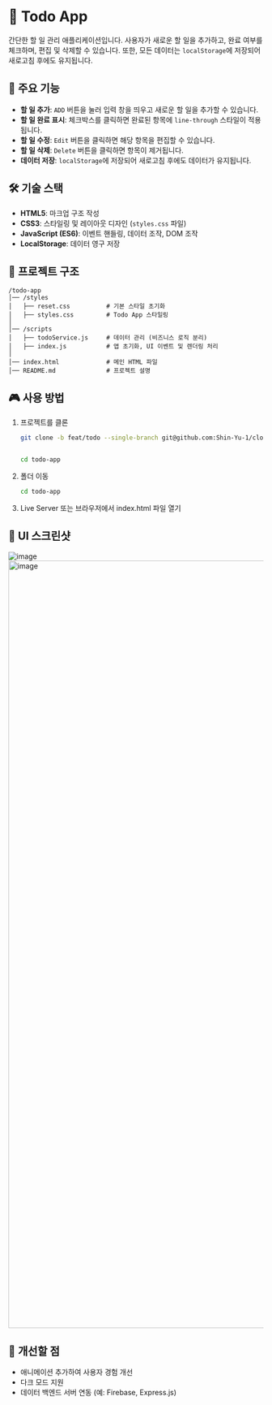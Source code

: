 # 📌 Todo App

간단한 할 일 관리 애플리케이션입니다. 사용자가 새로운 할 일을 추가하고, 완료 여부를 체크하며, 편집 및 삭제할 수 있습니다. 또한, 모든 데이터는 `localStorage`에 저장되어 새로고침 후에도 유지됩니다.

## 🚀 주요 기능
- **할 일 추가**: `ADD` 버튼을 눌러 입력 창을 띄우고 새로운 할 일을 추가할 수 있습니다.
- **할 일 완료 표시**: 체크박스를 클릭하면 완료된 항목에 `line-through` 스타일이 적용됩니다.
- **할 일 수정**: `Edit` 버튼을 클릭하면 해당 항목을 편집할 수 있습니다.
- **할 일 삭제**: `Delete` 버튼을 클릭하면 항목이 제거됩니다.
- **데이터 저장**: `localStorage`에 저장되어 새로고침 후에도 데이터가 유지됩니다.

## 🛠️ 기술 스택
- **HTML5**: 마크업 구조 작성
- **CSS3**: 스타일링 및 레이아웃 디자인 (`styles.css` 파일)
- **JavaScript (ES6)**: 이벤트 핸들링, 데이터 조작, DOM 조작
- **LocalStorage**: 데이터 영구 저장

## 📂 프로젝트 구조
```
/todo-app
│── /styles
│   ├── reset.css          # 기본 스타일 초기화
│   ├── styles.css         # Todo App 스타일링
│
│── /scripts
│   ├── todoService.js     # 데이터 관리 (비즈니스 로직 분리)
│   ├── index.js           # 앱 초기화, UI 이벤트 및 렌더링 처리
│
│── index.html             # 메인 HTML 파일
│── README.md              # 프로젝트 설명
```

## 🎮 사용 방법
1. 프로젝트를 클론
   ```sh
   git clone -b feat/todo --single-branch git@github.com:Shin-Yu-1/clone.git


   cd todo-app
   ```
2. 폴더 이동
   ```sh
   cd todo-app
   ```
3. Live Server 또는 브라우저에서 index.html 파일 열기

## 📸 UI 스크린샷
![image](https://github.com/user-attachments/assets/b98c2055-7498-42dd-bf94-1a8cde20a5af)
<img width="1512" alt="image" src="https://github.com/user-attachments/assets/adc1d61a-fe4e-4b63-90a6-4e49d0f51ed6" />

## 📌 개선할 점
- 애니메이션 추가하여 사용자 경험 개선
- 다크 모드 지원
- 데이터 백엔드 서버 연동 (예: Firebase, Express.js)
